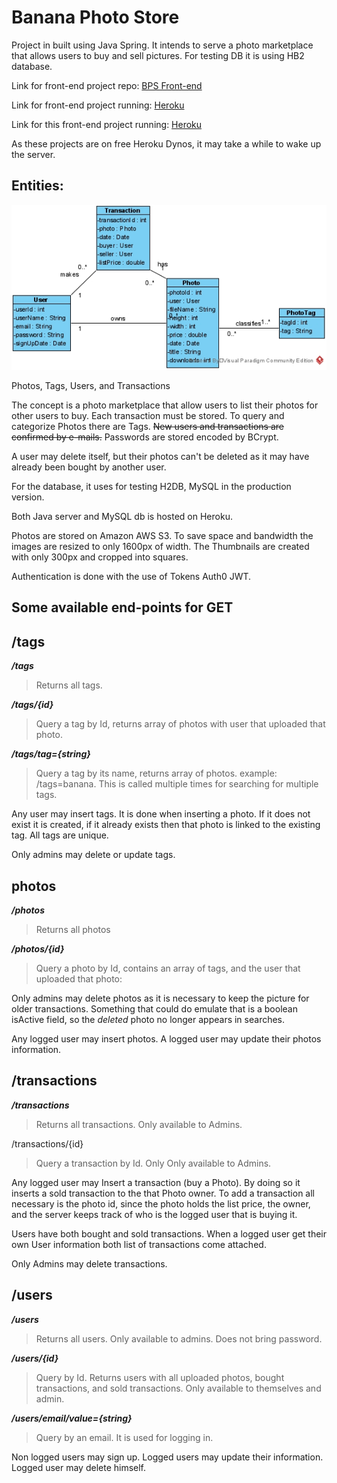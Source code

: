 #  Banana Photo Store

Project in built using Java Spring. It intends to serve a photo marketplace that allows users to buy and sell pictures.
For testing DB it is using HB2 database. 

Link for front-end project repo:
[BPS Front-end](https://github.com/mksiq/bps-front)

Link for front-end project running:
[Heroku](https://bps-frontend.herokuapp.com/)

Link for this front-end project running:
[Heroku](https://bps-backend.herokuapp.com/)

As these projects are on free Heroku Dynos, it may take a while to wake up the server.


## Entities:
 
![Class Diagram](ClassDiagram.jpg)

Photos, Tags, Users, and Transactions

The concept is a photo marketplace that allow users to list their photos for other users to buy. Each transaction must be stored. To query and categorize Photos there are Tags. <del>New users and transactions are confirmed by e-mails.</del> Passwords are stored encoded by BCrypt.

A user may delete itself, but their photos can't be deleted as it may have already been bought by another user.

For the database, it uses for testing H2DB, MySQL in the production version.

Both Java server and MySQL db is hosted on Heroku.

Photos are stored on Amazon AWS S3. To save space and bandwidth the images are resized to only 1600px of width. The Thumbnails are created with only 300px and cropped into squares. 

Authentication is done with the use of Tokens Auth0 JWT.


## Some available end-points for GET

## /tags
***/tags*** 
> Returns all tags.


***/tags/{id}***
> Query a tag by Id, returns array of photos with user that uploaded that photo.


***/tags/tag={string}***
> Query a tag by its name, returns array of photos. example: /tags=banana. This is called multiple times for searching for multiple tags.

Any user may insert tags. It is done when inserting a photo. If it does not exist it is created, if it already exists then that photo is linked to the existing tag. All tags are unique.

Only admins may delete or update tags.

## photos
***/photos*** 
> Returns all photos

***/photos/{id}***
> Query a photo by Id, contains an array of tags, and the user that uploaded that photo:

Only admins may delete photos as it is necessary to keep the picture for older transactions. Something that could do emulate that is a boolean isActive field, so the *deleted* photo  no longer appears in searches.

Any logged user may insert photos. A logged user may update their photos information.

## /transactions
***/transactions***
> Returns all transactions. Only available to Admins.

/transactions/{id}
> Query a transaction by Id. Only Only available to Admins. 

Any logged user may Insert a transaction (buy a Photo). By doing so it inserts a sold transaction to the that Photo owner. To add a transaction all necessary is the photo id, since the photo holds the list price, the owner, and the server keeps track of who is the logged user that is buying it.  

Users have both bought and sold transactions. When a logged user get their own User information both list of transactions come attached.

Only Admins may delete transactions.

## /users
***/users***
> Returns all users. Only available to admins. Does not bring password.

***/users/{id}***
> Query by Id. Returns users with all uploaded photos, bought transactions, and sold transactions. Only available to themselves and admin.

***/users/email/value={string}***
> Query by an email. It is used for logging in.

Non logged users may sign up. Logged users may update their information. Logged user may delete himself.

